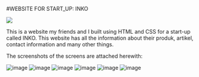 #WEBSITE FOR START_UP: INKO

[![](https://img.shields.io/badge/IDE-Visual_Studio_Code-blue?style=for-the-badge&logo=visual-studio-code)](https://code.visualstudio.com/ "Visual Studio Code")

This is a website my friends and I built using HTML and CSS for a start-up called INKO. This website has all the information about their produk, artikel, contact information and many other things.

The screenshots of the screens are attached herewith:

![image](https://user-images.githubusercontent.com/53688445/131338605-0505e625-a5e9-47e3-baee-5021892bc916.png)
![image](https://user-images.githubusercontent.com/53688445/131338661-17b5ed9d-9af2-47ec-b5e5-d10828c7960a.png)
![image](https://user-images.githubusercontent.com/53688445/131338708-f3136bf8-8057-401f-9747-96e7357ca81c.png)
![image](https://user-images.githubusercontent.com/53688445/131338747-a7d636ac-b5b3-41c0-a3c4-6aa15be3e25b.png)
![image](https://user-images.githubusercontent.com/53688445/131338864-34f9f72d-c2bb-4e33-9265-15ac4055f0df.png)
![image](https://user-images.githubusercontent.com/53688445/131338905-2b9600ec-2bc7-4a35-9d42-1eec568a6a69.png)


